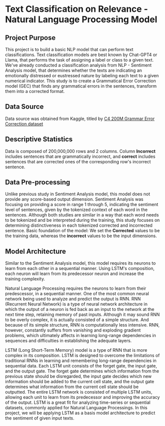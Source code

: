 # Text Classification on Relevance - Natural Language Processing Model
## Project Purpose
This project is to build a basic NLP model that can perform text classifications. Text classification models are best known by Chat-GPT4 or Llama, that performs the task of assigning a label or class to a given text. We've already conducted a classification analysis from NLP - Sentiment Analysis model, that determines whether the texts are indicating an emotionally distressed or eustressed nature by labeling each text to a given numerical indicator.
This study is to create a Grammatical Error Correction model (GEC) that finds any grammatical errors in the sentences, transform them into a corrected format. 
## Data Source
Data source was obtained from Kaggle, titled by [C4 200M Grammar Error Correction dataset](https://www.kaggle.com/datasets/dariocioni/c4200m)
## Descriptive Statistics
Data is composed of 200,000,000 rows and 2 columns. Column **Incorrect** includes sentences that are grammatically incorrect, and **correct** includes sentences that are corrected ones of the corresponding row's incorrect sentence.
## Data Pre-processing
Unlike previous study in Sentiment Analysis model, this model does not provide any score-based output dimension. Sentiment Analysis was focusing on providing a score in range 1 through 5, indicating the sentiment level of sentences, given by the tokenized context of each word in the sentences. Although both studies are similar in a way that each word needs to be tokenized and be interpreted during the training, this study focuses on determining distinctiveness in each tokenized corrected and incorrected sentence. 
Basic foundation of the model: We set the **Corrected** values to be the training data, whereas the **incorrect** values to be the input dimensions.

## Model Architecture
Similar to the Sentiment Analysis model, this model requires its neurons to learn from each other in a sequential manner. Using LSTM's composition, each neuron will learn from its predecessor neuron and increase the training complexity.



Natural Language Processing requires the neurons to learn from their predescessor, in a sequential manner. One of the most common neural network being used to analyze and predict the output is RNN. RNN (Recurrent Neural Network) is a type of neural network architecture in which the output of a neuron is fed back as an input to the network at the next time step, retaining memory of past inputs. Although it may sound RNN to be overly complex, it is actually consisted of a simple structure. And because of its simple structure, RNN is computationally less intensive. RNN, however, constantly suffers from vanishing and exploding gradient problems, which ultimately affects in learning long-range dependencies in sequences and difficulties in establishing the adequate layers.

LSTM (Long Short-Term Memory) model is a type of RNN that is more complex in its composition. LSTM is designed to overcome the limitations of traditional RNNs in learning and remembering long-range dependencies in sequential data. Each LSTM unit consists of the forget gate, the input gate, and the output gate. The forget gate determines which information from the previous state should be disregarded, the input gate decides which new information should be added to the current cell state, and the output gate determines what information from the current cell state should be outputted. The entire LSTM network is consisted of multiple LSTM units, allowing each unit to learn from its predecessor and improving the accuracy of the output. LSTM is a great fit for analyzing time-series or sequential datasets, commonly applied for Natural Language Processings. In this project, we will be applying LSTM as a basis model architecture to predict the sentiment of given input texts.
